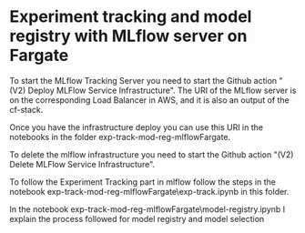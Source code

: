 # Experiment tracking and model registry with MLflow server on Fargate

To start the MLflow Tracking Server you need to start the Github action "(V2) Deploy MLFlow Service Infrastructure". The URI of the MLflow server is on the corresponding Load Balancer in AWS, and it is also an output of the cf-stack.  

Once you have the infrastructure deploy you can use this URI in the notebooks in the folder exp-track-mod-reg-mlflowFargate.  

To delete the mlflow infrastructure you need to start the Github action "(V2) Delete MLFlow Service Infrastructure".  

To follow the Experiment Tracking part in mlflow follow the steps in the notebook exp-track-mod-reg-mlflowFargate\exp-track.ipynb in this folder.  

In the notebook exp-track-mod-reg-mlflowFargate\model-registry.ipynb I explain the process followed for model registry and model selection
